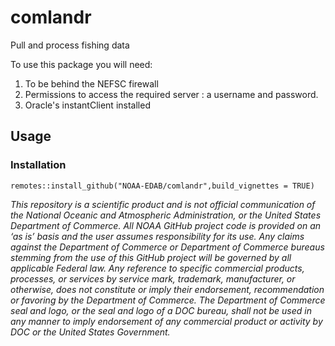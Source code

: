 # comlandr

Pull and process fishing data

To use this package you will need:

1. To be behind the NEFSC firewall
2. Permissions to access the required server : a username and password.
3. Oracle's instantClient installed

## Usage

### Installation

```remotes::install_github("NOAA-EDAB/comlandr",build_vignettes = TRUE)```




*This repository is a scientific product and is not official communication of the National Oceanic and Atmospheric Administration, or the United States Department of Commerce. All NOAA GitHub project code is provided on an ‘as is’ basis and the user assumes responsibility for its use. Any claims against the Department of Commerce or Department of Commerce bureaus stemming from the use of this GitHub project will be governed by all applicable Federal law. Any reference to specific commercial products, processes, or services by service mark, trademark, manufacturer, or otherwise, does not constitute or imply their endorsement, recommendation or favoring by the Department of Commerce. The Department of Commerce seal and logo, or the seal and logo of a DOC bureau, shall not be used in any manner to imply endorsement of any commercial product or activity by DOC or the United States Government.*

